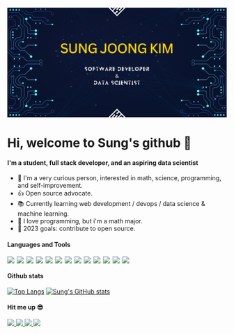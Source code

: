 ![banner](https://github.com/SungJKK/SungJKK/blob/main/assets/banner.jpeg?raw=true)

# Hi, welcome to Sung's github 👋

#### I'm a student, full stack developer, and an aspiring data scientist
- 🤔 I'm a very curious person, interested in math, science, programming, and self-improvement.
- 👍 Open source advocate.
- 📚 Currently learning web development / devops / data science & machine learning.
- 🤣 I love programming, but i'm a math major.
- 🥅 2023 goals: contribute to open source.

#### Languages and Tools
<img align="left" width="22px" src="https://img.icons8.com/color/48/000000/html-5--v1.png"/>
<img align="left" width="22px" src="https://img.icons8.com/color/48/000000/css3.png"/>
<img align="left" width="22px" src="https://img.icons8.com/color/48/000000/javascript--v1.png"/>
<img align="left" width="22px" src="https://img.icons8.com/color/48/000000/console.png"/>
<img align="left" width="22px" src="https://img.icons8.com/color/48/000000/golang.png"/>
<img align="left" width="22px" src="https://img.icons8.com/color/48/000000/python--v1.png"/>
<img align="left" width="22px" src="https://img.icons8.com/color/48/000000/haskell.png"/>
<img align="left" width="22px" src="https://img.icons8.com/color/48/000000/git.png"/>
<img align="left" width="22px" src="https://img.icons8.com/color/48/000000/react-native.png"/>
<img align="left" width="22px" src="https://img.icons8.com/color/48/000000/postgreesql.png"/>
<img align="left" width="22px" src="https://img.icons8.com/color/48/000000/docker.png"/>
<img align="left" width="22px" src="https://img.icons8.com/color/48/000000/kubernetes.png"/>
<img align="left" width="22px" src="https://img.icons8.com/color/48/000000/amazon-web-services.png"/>
<br/>

#### Github stats
[![Top Langs](https://github-readme-stats.vercel.app/api/top-langs/?username=SungJKK&theme=transparent)](https://github.com/anuraghazra/github-readme-stats)
[![Sung's GitHub stats](https://github-readme-stats.vercel.app/api?username=SungJKK&show_icons=true&theme=transparent)](https://github.com/anuraghazra/github-readme-stats)

#### Hit me up 😎
<a href="https://www.kaggle.com/skim98" target="_blank">
    <img width="65px" src="https://img.shields.io/badge/Kaggle-20BEFF?style=for-the-badge&logo=Kaggle&logoColor=white" />
</a>
<a href="https://medium.com/@justAnOaktree" target="_blank">
    <img width="35px" src="https://img.shields.io/badge/Medium-12100E?style=for-the-badge&logo=medium&logoColor=white"/>
</a> 
<a href="https://www.instagram.com/sung.j_kim/" target="_blank">
    <img width="35px" src="https://img.shields.io/badge/Instagram-E4405F?style=for-the-badge&logo=instagram&logoColor=white"/>
</a> 
<a href="https://www.linkedin.com/in/sung-kim-667953185/" target="_blank">
    <img width="35px" src="https://img.shields.io/badge/LinkedIn-0077B5?style=for-the-badge&logo=linkedin&logoColor=white"/>
</a> 

